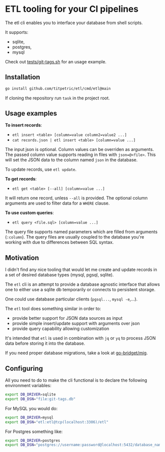 # ETL tooling for your CI pipelines

The etl cli enables you to interface your database from shell scripts.

It supports:

- sqlite,
- postgres,
- mysql

Check out [tests/git-tags.sh](./tests/git-tags.sh) for an usage example.

## Installation

```bash
go install github.com/titpetric/etl/cmd/etl@main
```

If cloning the repository run `task` in the project root.

## Usage examples

**To insert records**:

- `etl insert <table> [column=value column2=value2 ...]`
- `cat records.json | etl insert <table> [column=value ...]`

The input json is optional. Column values can be overriden as arguments.
The passed column value supports reading in files with `json=@<file>`.
This will set the JSON data to the column named `json` in the database.

To update records, use `etl update`.

**To get records**:

- `etl get <table> [--all] [column=value ...]`

It will return one record, unless `--all` is provided. The optional
column arguments are used to filter data for a `WHERE` clause.

**To use custom queries**:

- `etl query <file.sql> [column=value ...]`

The query file supports named parameters which are filled from arguments
(`:column`). The query files are usually coupled to the database you're
working with due to differences between SQL syntax.

## Motivation

I didn't find any nice tooling that would let me create and update
records in a set of desired database types (mysql, pgsql, sqlite).

The `etl` cli is an attempt to provide a database agnostic interface
that allows one to either use a sqlite db temporarily or connects to
persistent storage.

One could use database particular clients (`pgsql...`, `mysql -e`,...).

The `etl` tool does something similar in order to:

- provide better support for JSON data sources as input
- provide simple insert/update support with arguments over json
- provide query capability allowing customization

It's intended that `etl` is used in combination with `jq` or `yq` to
process JSON data before storing it into the database.

If you need proper database migrations, take a look at
[go-bridget/mig](https://github.com/go-bridget/mig).

## Configuring

All you need to do to make the cli functional is to declare the
following environment variables:

```bash
export DB_DRIVER=sqlite
export DB_DSN="file:git-tags.db"
```

For MySQL you would do:

```bash
export DB_DRIVER=mysql
export DB_DSN="etl:etl@tcp(localhost:3306)/etl"
```

For Postgres something like:

```bash
export DB_DRIVER=postgres
export DB_DSN="postgres://username:password@localhost:5432/database_name"
```
